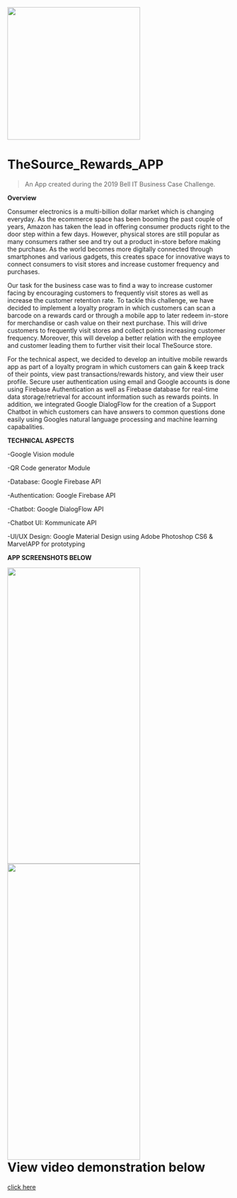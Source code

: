 <a href="https://www.thesource.ca/?gclid=CjwKCAjw1f_pBRAEEiwApp0JKMZDnwffMCtRfKan03VKUJXX8UP30-0bd1o0VMssd4cLBlNWFNpjhhoCHiAQAvD_BwE&gclsrc=aw.ds"><img src="https://i.ibb.co/884tVvM/appicon.jpg" width="300" height="300"></a>

# TheSource_Rewards_APP

> An App created during the 2019 Bell IT Business Case Challenge.

**Overview**

Consumer electronics is a multi-billion dollar market which is changing everyday. As the ecommerce space has been booming the past
couple of years, Amazon has taken the lead in offering consumer products right to the door step within a few days. However, physical
stores are still popular as many consumers rather see and try out a product in-store before making the purchase. As the world
becomes more digitally connected through smartphones and various gadgets, this creates space for innovative ways to connect
consumers to visit stores and increase customer frequency and purchases.


Our task for the business case was to find a way to increase customer facing by encouraging customers to frequently visit stores
as well as increase the customer retention rate. To tackle this challenge, we have decided to implement a loyalty program in which
customers can scan a barcode on a rewards card or through a mobile app to later redeem in-store for merchandise or cash value on their
next purchase. This will drive customers to frequently visit stores and collect points increasing customer frequency. Moreover, this will
develop a better relation with the employee and customer leading them to further visit their local TheSource store.

For the technical aspect, we decided to develop an intuitive mobile rewards app as part of a loyalty program in which customers can gain & keep track of their points, view 
past transactions/rewards history, and view their user profile. Secure user authentication using email and Google accounts is done
using Firebase Authentication as well as Firebase database for real-time data storage/retrieval for account information such as rewards points.
In addition, we integrated Google DialogFlow for the creation of a Support Chatbot in which customers can have answers to common
questions done easily using Googles natural language processing and machine learning capabalities.



**TECHNICAL ASPECTS**

-Google Vision module

-QR Code generator Module

-Database: Google Firebase API

-Authentication: Google Firebase API

-Chatbot: Google DialogFlow API

-Chatbot UI: Kommunicate API

-UI/UX Design: Google Material Design using Adobe Photoshop CS6 & MarvelAPP for prototyping

**APP SCREENSHOTS BELOW**
<div>
  <div style="float:left;"> <!-- Could also use a div class associated with a css with float to make the side by side image -->
    <a href="https://www.kapwing.com/videos/5d3f37d6488f85001355972c"><img src="https://i.ibb.co/pLBDz54/Screenshot-20190730-203925-Source-Rewards.jpg" width="300" height="670">       <img src="https://i.ibb.co/ckT5m4r/Screenshot-20190730-203905-Source-Rewards.jpg" width="300" height="670"></a> 
  </div>
</div>

<h1>View video demonstration below</h1><a href="https://www.kapwing.com/videos/5d3f37d6488f85001355972c">  click here</a>


